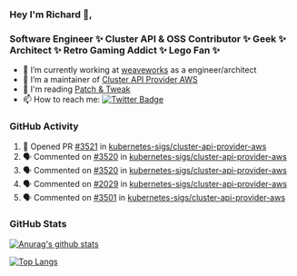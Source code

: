 ### Hey I'm Richard 👋, 

<h3 align="left">Software Engineer ✨ Cluster API & OSS Contributor ✨ Geek ✨ Architect ✨ Retro Gaming Addict ✨ Lego Fan ✨</h3>

- 🔭 I’m currently working at [weaveworks](https://github.com/weaveworks) as a engineer/architect
- 👯 I’m a maintainer of [Cluster API Provider AWS](https://github.com/kubernetes-sigs/cluster-api-provider-aws)
- 💬 I'm reading [Patch & Tweak](https://bjooks.com/products/patch-tweak-exploring-modular-synthesis)
- 📫 How to reach me: [![Twitter Badge](https://img.shields.io/badge/-@fruit_case-00acee?style=flat&logo=Twitter&logoColor=white)](https://twitter.com/intent/follow?screen_name=fruit_case "Follow on Twitter")

### GitHub Activity 

<!--START_SECTION:activity-->
1. 💪 Opened PR [#3521](https://github.com/kubernetes-sigs/cluster-api-provider-aws/pull/3521) in [kubernetes-sigs/cluster-api-provider-aws](https://github.com/kubernetes-sigs/cluster-api-provider-aws)
2. 🗣 Commented on [#3520](https://github.com/kubernetes-sigs/cluster-api-provider-aws/issues/3520) in [kubernetes-sigs/cluster-api-provider-aws](https://github.com/kubernetes-sigs/cluster-api-provider-aws)
3. 🗣 Commented on [#3520](https://github.com/kubernetes-sigs/cluster-api-provider-aws/issues/3520) in [kubernetes-sigs/cluster-api-provider-aws](https://github.com/kubernetes-sigs/cluster-api-provider-aws)
4. 🗣 Commented on [#2029](https://github.com/kubernetes-sigs/cluster-api-provider-aws/issues/2029) in [kubernetes-sigs/cluster-api-provider-aws](https://github.com/kubernetes-sigs/cluster-api-provider-aws)
5. 🗣 Commented on [#3501](https://github.com/kubernetes-sigs/cluster-api-provider-aws/issues/3501) in [kubernetes-sigs/cluster-api-provider-aws](https://github.com/kubernetes-sigs/cluster-api-provider-aws)
<!--END_SECTION:activity-->

### GitHub Stats

[![Anurag's github stats](https://github-readme-stats.vercel.app/api?username=richardcase&count_private=true&show_icons=true)](https://github.com/anuraghazra/github-readme-stats)

[![Top Langs](https://github-readme-stats.vercel.app/api/top-langs/?username=richardcase&hide=html&layout=compact)](https://github.com/anuraghazra/github-readme-stats)
